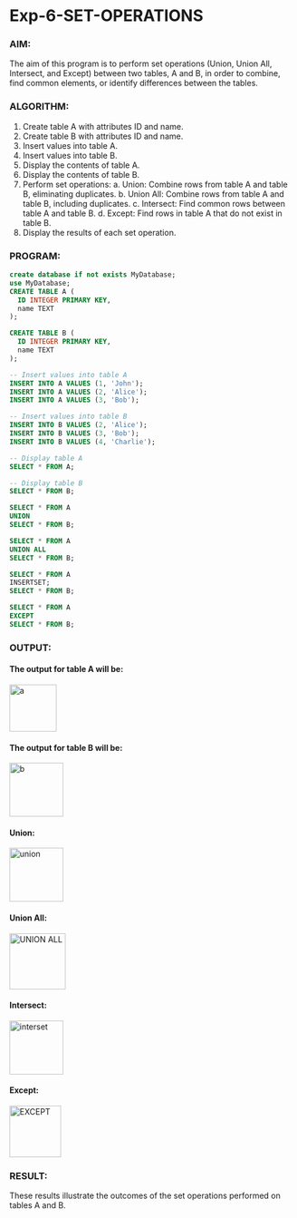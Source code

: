 # Exp-6-SET-OPERATIONS
### AIM:
The aim of this program is to perform set operations (Union, Union All, Intersect, and Except) between two tables, A and B, in order to combine, find common elements, or identify differences between the tables.

### ALGORITHM:
1. Create table A with attributes ID and name.
2. Create table B with attributes ID and name.
3. Insert values into table A.
4. Insert values into table B.
5. Display the contents of table A.
6. Display the contents of table B.
7. Perform set operations:
a. Union: Combine rows from table A and table B, eliminating duplicates.
b. Union All: Combine rows from table A and table B, including duplicates.
c. Intersect: Find common rows between table A and table B.
d. Except: Find rows in table A that do not exist in table B.
8. Display the results of each set operation.

### PROGRAM:
```sql
create database if not exists MyDatabase;
use MyDatabase;
CREATE TABLE A (
  ID INTEGER PRIMARY KEY,
  name TEXT
);

CREATE TABLE B (
  ID INTEGER PRIMARY KEY,
  name TEXT
);

-- Insert values into table A
INSERT INTO A VALUES (1, 'John');
INSERT INTO A VALUES (2, 'Alice');
INSERT INTO A VALUES (3, 'Bob');

-- Insert values into table B
INSERT INTO B VALUES (2, 'Alice');
INSERT INTO B VALUES (3, 'Bob');
INSERT INTO B VALUES (4, 'Charlie');

-- Display table A
SELECT * FROM A;

-- Display table B
SELECT * FROM B;

SELECT * FROM A
UNION
SELECT * FROM B;

SELECT * FROM A
UNION ALL
SELECT * FROM B;

SELECT * FROM A
INSERTSET;
SELECT * FROM B;

SELECT * FROM A
EXCEPT
SELECT * FROM B;
```
### OUTPUT:
#### The output for table A will be:
<img width="83" alt="a" src="https://github.com/KeerthikaNagarajan/EX-06-SQL/assets/93427089/0c9af9a9-5af8-4de1-9cc6-f5743bc4b1f5">

#### The output for table B will be:
<img width="95" alt="b" src="https://github.com/KeerthikaNagarajan/EX-06-SQL/assets/93427089/f0567d86-96c3-4a0a-934d-6edb104ae24a">

#### Union:
<img width="95" alt="union" src="https://github.com/KeerthikaNagarajan/EX-06-SQL/assets/93427089/1a9af464-718e-4d4b-b49c-19865be302a4">

#### Union All:
<img width="99" alt="UNION ALL" src="https://github.com/KeerthikaNagarajan/EX-06-SQL/assets/93427089/7a1919d1-4e27-4db5-b71b-9b5c074dbd8c">

#### Intersect:
<img width="95" alt="interset" src="https://github.com/KeerthikaNagarajan/EX-06-SQL/assets/93427089/de98b06c-4c7d-4151-a8a7-1d9febfaa9bf">

#### Except:
<img width="91" alt="EXCEPT" src="https://github.com/KeerthikaNagarajan/EX-06-SQL/assets/93427089/804c4cf1-a3e7-4ab9-9746-4955e29aa8b7">

### RESULT:
These results illustrate the outcomes of the set operations performed on tables A and B.



